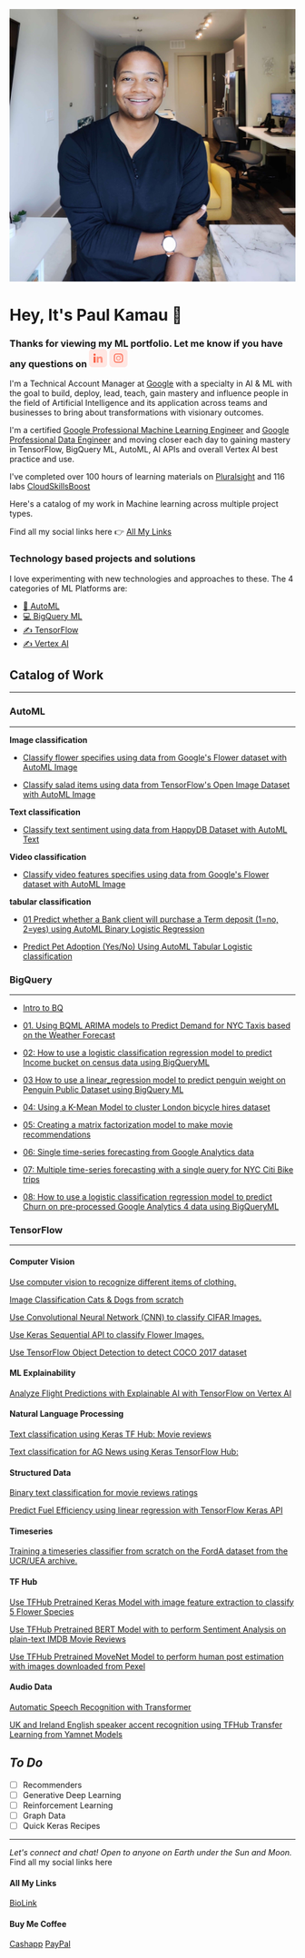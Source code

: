 ![](https://github.com/paulycloud/paulycloud/blob/main/assets/github_portrait.jpg)

# Hey, It's Paul Kamau 👋

### Thanks for viewing my ML portfolio. Let me know if you have any questions on  [![](https://github.com/paulycloud/paulycloud/blob/main/assets/linkedin.png)](https://www.linkedin.com/in/paulmkamau/) [![](https://github.com/paulycloud/paulycloud/blob/main/assets/insta.png)](https://www.instagram.com/pauly.ai) 

I'm a Technical Account Manager at [Google](https://www.google.com) with a specialty in AI & ML with the goal to build, deploy, lead, teach, gain mastery and influence people in the field of Artificial Intelligence and its application across teams and businesses to bring about transformations with visionary outcomes.

I'm a certified [Google Professional Machine Learning Engineer](https://www.credential.net/5e0ee0b8-067e-4c50-92f7-33ce5e8bff6a) and [Google Professional Data Engineer](https://www.credential.net/121a35c2-7a3d-41b7-8e3a-002b1b86ac69) and moving closer each day to gaining mastery in TensorFlow, BigQuery ML, AutoML, AI APIs and overall Vertex AI best practice and use.

I've completed over 100 hours of learning materials on [Pluralsight](https://app.pluralsight.com/profile/paulkamau) and 116 labs [CloudSkillsBoost](https://www.cloudskillsboost.google/profile/activity?utf8=%E2%9C%93&q%5Bcompleted_at_not_null%5D=1) 

Here's a catalog of my work in Machine learning across multiple project types.  

Find all my social links here 👉
[All My Links](https://bio.link/paulkamau)

### Technology based projects and solutions 
I love experimenting with new technologies and approaches to these. The 4 categories of ML Platforms are: 

- [🤖 AutoML ](01_AutoML/)
- [💻 BigQuery ML](02_BigQuery_ML/)
- [✍️ TensorFlow](03_TensorFlow/)
- [✍️ Vertex AI](04_Vertex_ai/)

## Catalog of Work
-------------------

### AutoML 
----------
**Image classification** 
 
- [Classify flower specifies using data from Google's Flower dataset with AutoML Image](01_AutoML/01_image/01_flower_dataset/readme.md)

- [Classify salad items using data from TensorFlow's Open Image Dataset with AutoML Image](01_AutoML/01_image/02_salad_categories/readme.md)


**Text classification**

- [Classify text sentiment using data from HappyDB Dataset with AutoML Text](01_AutoML/02_text/01_happyMoments_dataset/readme.md)

**Video classification**

- [Classify video features specifies using data from Google's Flower dataset with AutoML Image](01_AutoML/03_video/01%20traffic%20video%20tracking/readme.md)


**tabular classification**
- [01 Predict whether a Bank client will purchase a Term deposit (1=no, 2=yes) using AutoML Binary Logistic Regression](01_AutoML/04_tablular/01_bank_term_purchase_deposit/readme.md)

- [Predict Pet Adoption (Yes/No) Using AutoML Tabular Logistic classification](01_AutoML/04_tablular/02_pet_adoption_prediction/readme.md)

### BigQuery 
------------
- [Intro to BQ](02_BigQuery_ML/00_Intro_to_BigQuery_Notebook/readme.md)

- [01. Using BQML ARIMA models to Predict Demand for NYC Taxis based on the Weather Forecast](02_BigQuery_ML/01_nyc_taxi_demand_timeseries/readme.md)

- [02: How to use a logistic classification regression model to predict Income bucket on census data using  BigQueryML](02_BigQuery_ML/02_census_logistic_reg/readme.md)

- [03 How to use a linear_regression model to predict penguin weight on Penguin Public Dataset using BigQuery ML](02_BigQuery_ML/03_penguin_weight_linear_reg/readme.md)

- [04: Using a K-Mean Model to cluster London bicycle hires dataset](02_BigQuery_ML/04_london_bike_hires_k_means/readme.md)
- [05: Creating a matrix factorization model to make movie recommendations](02_BigQuery_ML/05_movie_recs_matrix_factorization/readme.md)
- [06: Single time-series forecasting from Google Analytics data](02_BigQuery_ML/06_g_analytics_single_timeseries/readme.md)
- [07: Multiple time-series forecasting with a single query for NYC Citi Bike trips](02_BigQuery_ML/07_bike_trips_multiple_timeseries/readme.md)
- [08: How to use a logistic classification regression model to predict Churn on pre-processed Google Analytics 4 data using  BigQueryML](02_BigQuery_ML/08_churn_predict_log_reg/readme.md)

### TensorFlow
--------------
#### Computer Vision
[Use computer vision to recognize different items of clothing.](03_TensorFlow/01_computer_vision/01_fashion_mnist_classification/readme.md)

[Image Classification Cats & Dogs from scratch](03_TensorFlow/01_computer_vision/02_scratch_cats_dogs/readme.md)

[Use Convolutional Neural Network (CNN) to classify CIFAR Images.](03_TensorFlow/01_computer_vision/03_cifar_images_classification_CNNs/readme.md)

[Use Keras Sequential API to classify Flower Images.](03_TensorFlow/01_computer_vision/04_flowers_classification_keras_species/readme.md)

[ Use TensorFlow Object Detection to detect COCO 2017 dataset](03_TensorFlow/01_computer_vision/05_object_detection_coco271_dataset/readme.md)

#### ML Explainability
[Analyze Flight Predictions with Explainable AI with TensorFlow on Vertex AI](03_TensorFlow/02_ML_explanability/01_flight_predictions/readme.md)

#### Natural Language Processing
[Text classification using Keras TF Hub: Movie reviews](03_TensorFlow/02_Natural_Language_Processing/01%20Text_classification_imdb_reviews_dataset_with_TFhub/readme.md)

[Text classification for AG News using Keras TensorFlow Hub:](03_TensorFlow/02_Natural_Language_Processing/02%2001%20Text_classification_ag_news_dataset_with_TFhub/readme.md)

#### Structured Data
[Binary text classification for movie reviews ratings](03_TensorFlow/03_Structured_data/01_text_classification_movie_reviews/readme.md)

[Predict Fuel Efficiency using linear regression with TensorFlow Keras API](03_TensorFlow/03_Structured_data/02_Linear_regression_fuel_price_prediction/readme.md)


#### Timeseries
[Training a timeseries classifier from scratch on the FordA dataset from the UCR/UEA archive.](03_TensorFlow/04_Timeseries/01_example_fordA_dataset/readme.md)

#### TF Hub
[Use TFHub Pretrained Keras Model with image feature extraction to classify 5 Flower Species](03_TensorFlow/08_tf_hub/01_keras_model_image_flowers_species/readme.md)

[Use TFHub Pretrained BERT Model with to perform Sentiment Analysis on plain-text IMDB Movie Reviews](03_TensorFlow/08_tf_hub/02_BERT_model_sentiment_analysis_imdb_movie_reviews/readme.md)

[Use TFHub Pretrained MoveNet Model to perform human post estimation with images downloaded from Pexel](03_TensorFlow/08_tf_hub/03_human_pose_estimation_moveNet/readme.md)

#### Audio Data
[Automatic Speech Recognition with Transformer](03_TensorFlow/05_Audio_data/01_automatic_speech_recog_w_transformer/readme.md)

[UK and Ireland English speaker accent recognition using TFHub Transfer Learning from Yamnet Models](03_TensorFlow/05_Audio_data/02_uk_ireland_accent_recognition_yamnet_model/readme.md)


## ***To Do***
- [ ] Recommenders
- [ ] Generative Deep Learning
- [ ] Reinforcement Learning
- [ ] Graph Data
- [ ] Quick Keras Recipes

--------------------------------------------------------------------------------

_Let's connect and chat! Open to anyone on Earth under the Sun and Moon._
Find all my social links here

#### All My Links
[BioLink](https://bio.link/paulkamau)


#### Buy Me Coffee
[Cashapp](https://bio.link/paulkamau)
[PayPal](https://paypal.me/paulkamau)
